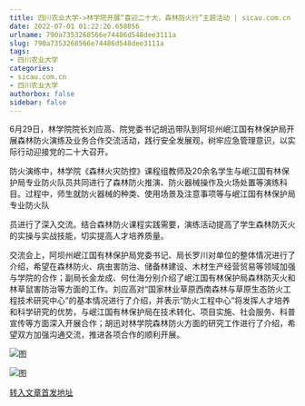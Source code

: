 ```yaml
---
title: 四川农业大学->林学院开展“喜迎二十大，森林防火行”主题活动 | sicau.com.cn
date: 2022-07-01 01:22:26.658056
urlname: 790a7353268566e74486d548dee3111a
slug: 790a7353268566e74486d548dee3111a
tags: 
- 四川农业大学
categories:
- sicau.com.cn
- 四川农业大学
authorbox: false
sidebar: false
---
```

6月29日，林学院院长刘应高、院党委书记胡迅带队到阿坝州岷江国有林保护局开展森林防火演练及业务合作交流活动，践行安全发展观，树牢应急管理意识，以实际行动迎接党的二十大召开。

防火演练中，林学院《森林火灾防控》课程组教师及20余名学生与岷江国有林保护局专业防火队员共同进行了森林防火推演、防火器械操作及火场处置等演练科目。过程中，师生就防火器械的种类、使用场景及注意事项等与岷江国有林保护局专业防火队
<!--more-->
员进行了深入交流。结合森林防火课程实践需要，演练活动提高了学生森林防灭火的实操与实战技能，切实提高人才培养质量。

交流会上，阿坝州岷江国有林保护局党委书记、局长罗川对单位的整体情况进行了介绍，希望在森林防火、病虫害防治、储备林建设、木材生产经营贸易等领域加强与学院的合作；副局长金龙成、何仕海分别介绍了岷江国有林保护局森林防灭火和林草鼠害防治等方面的工作。刘应高对“国家林业草原西南森林与草原生态防火工程技术研究中心”的基本情况进行了介绍，并表示“防火工程中心”将发挥人才培养和科学研究的优势，与岷江国有林保护局在技术转化、项目实施、社会服务、科普宣传等方面深入开展合作；胡迅对林学院森林防火方面的研究工作进行了介绍，希望双方加强沟通交流，推进各项合作的顺利开展。

![图](https://news.sicau.edu.cn/__local/A/CD/E8/1F663F39EF725E124B9D0C7150A_5E05C078_1D6B1.jpg)

![图](https://news.sicau.edu.cn/__local/4/20/C0/DC31E47D955C099784C62C2345F_1539F049_439D1.jpg)

[转入文章首发地址](https://news.sicau.edu.cn/info/1078/68636.htm)